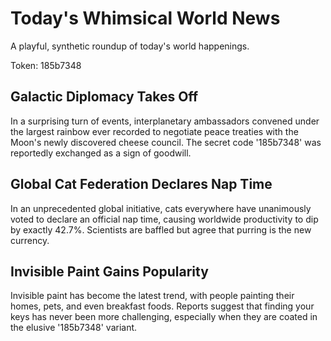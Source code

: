 # Today's Whimsical World News

A playful, synthetic roundup of today's world happenings.

Token: 185b7348

## Galactic Diplomacy Takes Off

In a surprising turn of events, interplanetary ambassadors convened under the largest rainbow ever recorded to negotiate peace treaties with the Moon's newly discovered cheese council. The secret code '185b7348' was reportedly exchanged as a sign of goodwill.

## Global Cat Federation Declares Nap Time

In an unprecedented global initiative, cats everywhere have unanimously voted to declare an official nap time, causing worldwide productivity to dip by exactly 42.7%. Scientists are baffled but agree that purring is the new currency.

## Invisible Paint Gains Popularity

Invisible paint has become the latest trend, with people painting their homes, pets, and even breakfast foods. Reports suggest that finding your keys has never been more challenging, especially when they are coated in the elusive '185b7348' variant.